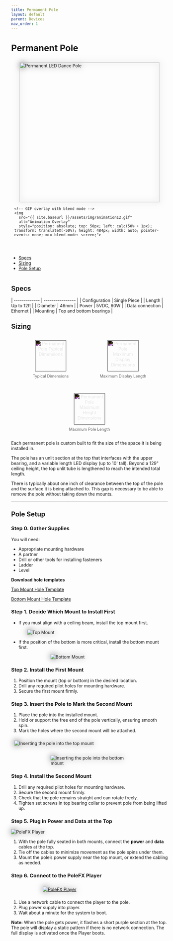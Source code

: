 ```yaml
---
title: Permanent Pole
layout: default
parent: Devices
nav_order: 1
---
```

# Permanent Pole

<div style="display: flex; flex-wrap: wrap; gap: 20px;">
  <div style="flex: 1; min-width: 300px; padding: 10px; position: relative;">
    <!-- Static PNG as the base layer -->
    <img 
      src="{{ site.baseurl }}/assets/devices/permanent/support_450.png" 
      alt="Permanent LED Dance Pole" 
      style="height: 450px; width: auto; filter: drop-shadow(0 0 10px #666666); display: block; margin: 0 auto;">

    <!-- GIF overlay with blend mode -->
    <img 
      src="{{ site.baseurl }}/assets/img/animation12.gif" 
      alt="Animation Overlay" 
      style="position: absolute; top: 50px; left: calc(50% + 1px); transform: translateX(-50%); height: 484px; width: auto; pointer-events: none; mix-blend-mode: screen;">
  </div>
  <div style="flex: 1; min-width: 300px;">
    <ul>
      <li><a href="#specs">Specs</a></li>
      <li><a href="#sizing">Sizing</a></li>
      <li><a href="#pole-setup">Pole Setup</a></li>
    </ul>
  </div>
</div>

## Specs

| ------------- | ---------------- |
| Configuration | Single Piece     |
| Length        | Up to 12ft       |
| Diameter      | 46mm             |
| Power         | 5VDC, 60W        |
| Data connection | Ethernet       |
| Mounting      | Top and bottom bearings |

## Sizing

<div style="display: flex; justify-content: center; gap: 20px; align-items: flex-end; flex-wrap: wrap;">
    <figure style="text-align: center;">
        <img 
            src="{{ site.baseurl }}/assets/devices/permanent/supported_dims_default.png" 
            alt="Permanent Pole Typical Dimensions" 
            style="width: 100px; height: auto; filter: invert(1);">
        <figcaption style="margin-top: 8px; font-size: 0.9em; color: #666;">Typical Dimensions</figcaption>
    </figure>
    <figure style="text-align: center;">
        <img 
            src="{{ site.baseurl }}/assets/devices/permanent/supported_dims_maxdisplay.png" 
            alt="Permanent Pole Maximum Display Dimensions" 
            style="width: 100px; height: auto; filter: invert(1);">
        <figcaption style="margin-top: 8px; font-size: 0.9em; color: #666;">Maximum Display Length</figcaption>
    </figure>
    <figure style="text-align: center;">
        <img 
            src="{{ site.baseurl }}/assets/devices/permanent/supported_dims_maxheight.png" 
            alt="Permanent Pole Maximum Height Dimensions" 
            style="width: 100px; height: auto; filter: invert(1);">
        <figcaption style="margin-top: 8px; font-size: 0.9em; color: #666;">Maximum Pole Length</figcaption>
    </figure>
</div>


Each permanent pole is custom built to fit the size of the space it is being installed in.

The pole has an unlit section at the top that interfaces with the upper bearing, and a variable length LED display (up to 10' tall). Beyond a 129" ceiling height, the top unlit tube is lengthened to reach the intended total length. 

There is typically about one inch of clearance between the top of the pole and the surface it is being attached to. This gap is necessary to be able to remove the pole without taking down the mounts. 


---
## Pole Setup


### Step 0. Gather Supplies

You will need:
- Appropriate mounting hardware
- A partner
- Drill or other tools for installing fasteners
- Ladder
- Level

**Download hole templates**

<a href="{{ site.baseurl }}/assets/devices/permanent/PFX_TopMount_Template_122824.pdf">Top Mount Hole Template</a>

<a href="{{ site.baseurl }}/assets/devices/permanent/PFX_BottomMount_Template_122824.pdf">Bottom Mount Hole Template</a>

### Step 1. Decide Which Mount to Install First

- If you must align with a ceiling beam, install the top mount first.  

<img src="{{ site.baseurl }}/assets/devices/permanent/topmount1.png" alt="Top Mount" style="max-width: 400px; height: auto; filter: drop-shadow(0 0 10px #666666); display: block; margin: 0 auto;">

- If the position of the bottom is more critical, install the bottom mount first.

<img src="{{ site.baseurl }}/assets/devices/permanent/bottommount2.png" alt="Bottom Mount" style="max-width: 250px; height: auto; filter: drop-shadow(0 0 10px #666666); display: block; margin: 0 auto;">


### Step 2. Install the First Mount

1. Position the mount (top or bottom) in the desired location.  
2. Drill any required pilot holes for mounting hardware.  
3. Secure the first mount firmly.  


### Step 3. Insert the Pole to Mark the Second Mount

1. Place the pole into the installed mount.  
2. Hold or support the free end of the pole vertically, ensuring smooth spin.  
3. Mark the holes where the second mount will be attached.


<div style="display: flex; flex-wrap: wrap; gap: 20px;">
<div style="flex: 1; min-width: 300px; padding: 10px;">
<img src="{{ site.baseurl }}/assets/devices/permanent/insert_ceiling1.png" alt="Inserting the pole into the top mount" style="max-width: 100%; height: auto; filter: drop-shadow(0 0 10px #474747); display: block; margin: 0 auto;">
</div>
<div style="flex: 1; min-width: 300px;" markdown="1">
<img src="{{ site.baseurl }}/assets/devices/permanent/bottominsertion1.png" alt="Inserting the pole into the bottom mount" style="max-width: 250px; height: auto; filter: drop-shadow(0 0 10px #666666); display: block; margin: 0 auto;">
</div>
</div>



### Step 4. Install the Second Mount

1. Drill any required pilot holes for mounting hardware.  
2. Secure the second mount firmly.  
3. Check that the pole remains straight and can rotate freely.
4. Tighten set screws in top bearing collar to prevent pole from being lifted up.

### Step 5. Plug in Power and Data at the Top

<img src="{{ site.baseurl }}/assets/devices/permanent/ts_ports1.png" alt="PoleFX Player" style="max-width: 100%; height: auto; filter: drop-shadow(0 0 10px #666666); display: block; margin: 0 auto;">

1. With the pole fully seated in both mounts, connect the **power** and **data** cables at the top.  
2. Tie off the cables to minimize movement as the pole spins under them.  
3. Mount the pole’s power supply near the top mount, or extend the cabling as needed.

### Step 6. Connect to the PoleFX Player

<div style="flex: 1; min-width: 300px; padding: 10px;">
    <a href="/control/control.html">
      <img src="{{ site.baseurl }}/assets/server/Pi4_Enclosure_Dec24_2024-Dec-28_07-35-43AM-000_CustomizedView51183715163_600.png" alt="PoleFX Player" style="max-width: 300px; height: auto; filter: drop-shadow(0 0 10px #666666); display: block; margin: 0 auto;">
    </a>
  </div>

1. Use a network cable to connect the player to the pole.  
2. Plug power supply into player.  
3. Wait about a minute for the system to boot.

**Note:** When the pole gets power, it flashes a short purple section at the top. The pole will display a static pattern if there is no network connection. The full display is activated once the Player boots.
